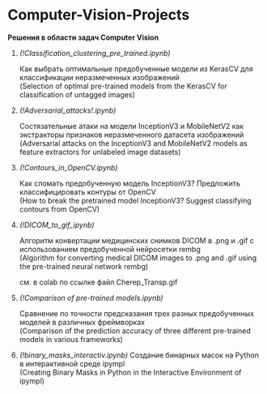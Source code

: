 # Computer-Vision-Projects
<b>Решения в области задач Computer Vision</b>

1. <i>(!Classification_clustering_pre_trained.ipynb)</i>
  
   Как выбрать оптимальные предобученные модели из KerasCV для классификации неразмеченных изображений <br> (Selection of optimal pre-trained models from the KerasCV for classification of untagged images)

2. <i>(!Adversarial_attacks!.ipynb)</i>
  
   Состязательные атаки на модели InceptionV3 и MobileNetV2 как экстракторы признаков неразмеченного  датасета изображений <br> (Adversarial attacks on the InceptionV3 and MobileNetV2 models as feature extractors for unlabeled image datasets)

3. <i>(!Сontours_in_OpenCV.ipynb)</i>
 
   Как сломать предобученную модель InceptionV3? Предложить классифицировать контуры от OpenCV <br> (How to break the pretrained model InceptionV3? Suggest classifying contours from OpenCV)

4. <i>(!DICOM_to_gif_ipynb)</i>

   Алгоритм конвертации медицинских снимков DICOM в .png и .gif с использованием предобученной нейросетки rembg <br> (Algorithm for converting medical DICOM images to .png and .gif using the pre-trained neural network rembg)

   см. в colab по ссылке файл Cherep_Transp.gif

5. <i>(!Comparison of pre-trained models.ipynb)</i>
  
   Сравнение по точности предсказания трех разных предобученных моделей в различных фреймворках <br> (Comparison of the prediction accuracy of three different pre-trained models in various frameworks)  

6. <i>(!binary_masks_interactiv.ipynb)</i>
   Создание бинарных масок на Python в интерактивной среде ipympl <br> (Creating Binary Masks in Python in the Interactive Environment of ipympl)

